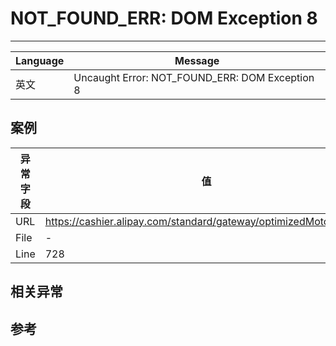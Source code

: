 
# NOT\_FOUND\_ERR: DOM Exception 8

----

| Language | Message                                        |
|----------|------------------------------------------------|
| 英文     | Uncaught Error: NOT_FOUND_ERR: DOM Exception 8 |

## 案例

| 异常字段 | 值                                                               |
|----------|------------------------------------------------------------------|
| URL      | https://cashier.alipay.com/standard/gateway/optimizedMotoPay.htm |
| File     | -                                                                |
| Line     | 728                                                              |

## 相关异常


## 参考
